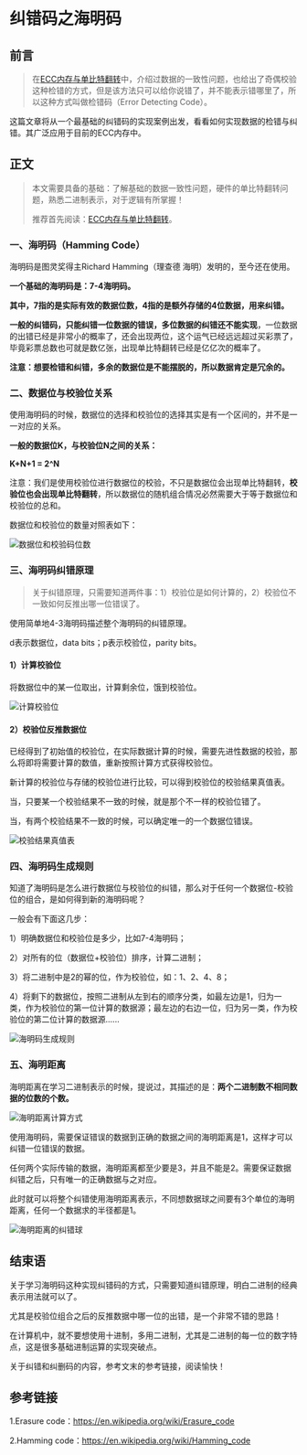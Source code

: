 





# 纠错码之海明码

## 前言

> 在[ECC内存与单比特翻转](https://www.copydays.org/2020/06/06/ecc内存与单比特翻转/#ECC内存与单比特翻转)中，介绍过数据的一致性问题，也给出了奇偶校验这种检错的方式，但是该方法只可以给你说错了，并不能表示错哪里了，所以这种方式叫做检错码（Error Detecting Code）。

这篇文章将从一个最基础的纠错码的实现案例出发，看看如何实现数据的检错与纠错。其广泛应用于目前的ECC内存中。



## 正文

>本文需要具备的基础：了解基础的数据一致性问题，硬件的单比特翻转问题，熟悉二进制表示，对于逻辑有所掌握！
>
>推荐首先阅读：[ECC内存与单比特翻转](https://www.copydays.org/2020/06/06/ecc内存与单比特翻转/#ECC内存与单比特翻转)。

### 一、海明码（Hamming Code）

海明码是图灵奖得主Richard Hamming（理查德 海明）发明的，至今还在使用。

**一个基础的海明码是：7-4海明码。**

**其中，7指的是实际有效的数据位数，4指的是额外存储的4位数据，用来纠错。**

**一般的纠错码，只能纠错一位数据的错误，多位数据的纠错还不能实现**，一位数据的出错已经是非常小的概率了，还会出现两位，这个运气已经远远超过买彩票了，毕竟彩票总数也可就是数亿张，出现单比特翻转已经是亿亿次的概率了。

**注意：想要检错和纠错，多余的数据位是不能摆脱的，所以数据肯定是冗余的。**





### 二、数据位与校验位关系

使用海明码的时候，数据位的选择和校验位的选择其实是有一个区间的，并不是一一对应的关系。

**一般的数据位K，与校验位N之间的关系：**

**K+N+1 = 2^N**

注意：我们是使用校验位进行数据位的校验，不只是数据位会出现单比特翻转，**校验位也会出现单比特翻转**，所以数据位的随机组合情况必然需要大于等于数据位和校验位的总和。

数据位和校验位的数量对照表如下：

![数据位和校验码位数](51-纠错码之海明码.assets/数据位和校验码位数.jpg)





### 三、海明码纠错原理

> 关于纠错原理，只需要知道两件事：1）校验位是如何计算的，2）校验位不一致如何反推出哪一位错误了。

使用简单地4-3海明码描述整个海明码的纠错原理。

d表示数据位，data bits；p表示校验位，parity bits。

#### 1）计算校验位

将数据位中的某一位取出，计算剩余位，饿到校验位。

![计算校验位](51-纠错码之海明码.assets/计算校验位.jpg)





#### 2）校验位反推数据位

已经得到了初始值的校验位，在实际数据计算的时候，需要先进性数据的校验，那么将即将需要计算的数值，重新按照计算方式获得校验位。

新计算的校验位与存储的校验位进行比较，可以得到校验位的校验结果真值表。

当，只要某一个校验结果不一致的时候，就是那个不一样的校验位错了。

当，有两个校验结果不一致的时候，可以确定唯一的一个数据位错误。

![校验结果真值表](51-纠错码之海明码.assets/校验结果真值表.jpg)





### 四、海明码生成规则

知道了海明码是怎么进行数据位与校验位的纠错，那么对于任何一个数据位-校验位的组合，是如何得到新的海明码呢？

一般会有下面这几步：

1）明确数据位和校验位是多少，比如7-4海明码；

2）对所有的位（数据位+校验位）排序，计算二进制；

3）将二进制中是2的幂的位，作为校验位，如：1、2、4、8；

4）将剩下的数据位，按照二进制从左到右的顺序分类，如最左边是1，归为一类，作为校验位的第一位计算的数据源；最左边的右边一位，归为另一类，作为校验位的第二位计算的数据源......

![海明码生成规则](51-纠错码之海明码.assets/海明码生成规则.jpg)





### 五、海明距离

海明距离在学习二进制表示的时候，提说过，其描述的是：**两个二进制数不相同数据的位数的个数。**

![海明距离计算方式](51-纠错码之海明码.assets/海明距离计算方式.jpg)

使用海明码，需要保证错误的数据到正确的数据之间的海明距离是1，这样才可以纠错一位错误的数据。

任何两个实际传输的数据，海明距离都至少要是3，并且不能是2。需要保证数据纠错之后，只有唯一的正确数据与之对应。

此时就可以将整个纠错使用海明距离表示，不同想数据球之间要有3个单位的海明距离，任何一个数据求的半径都是1。

![海明距离的纠错球](51-纠错码之海明码.assets/海明距离的纠错球.jpg)









## 结束语

关于学习海明码这种实现纠错码的方式，只需要知道纠错原理，明白二进制的经典表示用法就可以了。

尤其是校验位组合之后的反推数据中哪一位的出错，是一个非常不错的思路！

在计算机中，就不要想使用十进制，多用二进制，尤其是二进制的每一位的数字特点，这是很多基础进制运算的实现突破点。

关于纠错和纠删码的内容，参考文末的参考链接，阅读愉快！







## 参考链接

1.Erasure code：https://en.wikipedia.org/wiki/Erasure_code

2.Hamming code：https://en.wikipedia.org/wiki/Hamming_code



